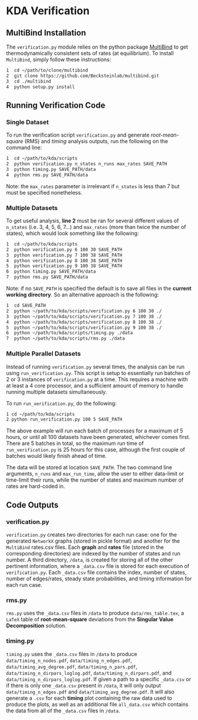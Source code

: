 KDA Verification
================

## MultiBind Installation

The `verification.py` module relies on the python package
[MultiBind](https://github.com/Becksteinlab/multibind) to
get thermodynamically consistent sets of rates (at equilibrium). To install
`MultiBind`, simply follow these instructions:

```bash
1  cd ~/path/to/clone/multibind
2  git clone https://github.com/Becksteinlab/multibind.git
3  cd ./multibind
4  python setup.py install
```

## Running Verification Code

### Single Dataset

To run the verification script `verification.py` and generate *root-mean-square*
(RMS) and *timing* analysis outputs, run the following on the command line:

```bash
1  cd ~/path/to/kda/scripts
2  python verification.py n_states n_runs max_rates SAVE_PATH
3  python timing.py SAVE_PATH/data
4  python rms.py SAVE_PATH/data
```

Note: the `max_rates` parameter is irrelevant if `n_states` is less than 7 but
must be specified nonetheless.

### Multiple Datasets

To get useful analysis, **line 2** must be ran for several different values
of `n_states` (i.e. 3, 4, 5, 6, 7...) and `max_rates` (more than twice the
number of states), which would look something like the
following:

```bash
1  cd ~/path/to/kda/scripts
2  python verification.py 6 100 30 SAVE_PATH
3  python verification.py 7 100 38 SAVE_PATH
4  python verification.py 8 100 38 SAVE_PATH
5  python verification.py 9 100 38 SAVE_PATH
6  python timing.py SAVE_PATH/data
7  python rms.py SAVE_PATH/data
```

Note: if no `SAVE_PATH` is specified the default is to save all files in the
**current working directory**. So an alternative approach is the following:

```bash
1  cd SAVE_PATH
2  python ~/path/to/kda/scripts/verification.py 6 100 30 ./
3  python ~/path/to/kda/scripts/verification.py 7 100 38 ./
4  python ~/path/to/kda/scripts/verification.py 8 100 38 ./
5  python ~/path/to/kda/scripts/verification.py 9 100 38 ./
6  python ~/path/to/kda/scripts/timing.py ./data
7  python ~/path/to/kda/scripts/rms.py ./data
```

### Multiple Parallel Datasets

Instead of running `verification.py` several times, the analysis can be run
using `run_verification.py`. This script is setup to essentially run batches of
2 or 3 instances of `verification.py` at a time. This requires a machine with at
least a 4 core processor, and a sufficient amount of memory to handle running
multiple datasets simultaneously.

To run `run_verification.py`, do the following:

```bash
1 cd ~/path/to/kda/scripts
2 python run_verification.py 100 5 SAVE_PATH
```

The above example will run each batch of processes for a maximum of 5 hours, or
until all 100 datasets have been generated, whichever comes first. There are 5
batches in total, so the maximum run time of `run_verification.py` is 25 hours
for this case, although the first couple of batches would likely finish ahead of
time.

The data will be stored at location `SAVE_PATH`. The two command line
arguments, `n_runs` and `max_run_time`, allow the user to either data-limit or
time-limit their runs, while the number of states and maximum number of rates
are hard-coded in.

## Code Outputs

### verification.py

`verification.py` creates two directories for each run case: one for the
generated `NetworkX` graphs (stored in pickle format) and another for the
`MultiBind` rates.csv files. Each **graph** and **rates** file (stored in the
corresponding directories) are indexed by the number of states and run number.
A third directory, `/data`, is created for storing all of the other pertinent
information, where a `_data.csv` file is stored for each execution of
`verification.py`. Each `_data.csv` file contains the index, number of states,
number of edges/rates, steady state probabilities, and timing information
for each run case.

### rms.py

`rms.py` uses the `_data.csv` files in `/data` to produce `data/rms_table.tex`,
a `LaTeX` table of **root-mean-square** deviations from the
**Singular Value Decomposition** solution.

### timing.py

`timing.py` uses the `_data.csv` files in `/data` to produce
`data/timing_n_nodes.pdf`, `data/timing_n_edges.pdf`,
`data/timing_avg_degree.pdf`, `data/timing_n_pars.pdf`,
`data/timing_n_dirpars_loglog.pdf`, `data/timing_n_dirpars.pdf`, and
`data/timing_n_dirpars_loglog.pdf`. If given a path to a specific `_data.csv` or
if there is only one `_data.csv` present in `/data`, it will only output
`data/timing_n_edges.pdf` and `data/timing_avg_degree.pdf`. It will also
generate a `.csv` for each **timing** plot containing the raw data used to produce
the plots, as well as an additional file `all_data.csv` which contains the data
from all of the `_data.csv` files in `/data`.

